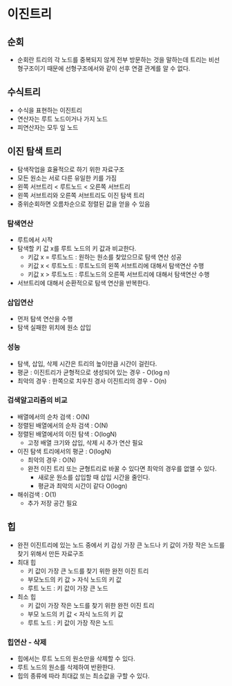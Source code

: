 # 이진트리
## 순회
- 순회란 트리의 각 노드를 중복되지 않게 전부 방문하는 것을 말하는데 트리는 비선형구조이기 때문에 선형구조에서와 같이 선후 연결 관계를 알 수 없다.
## 수식트리
- 수식을 표현하는 이진트리
- 연산자는 루트 노드이거나 가지 노드
- 피연산자는 모두 잎 노드
## 이진 탐색 트리
- 탐색작업을 효율적으로 하기 위한 자료구조
- 모든 원소는 서로 다른 유일한 키를 가짐
- 왼쪽 서브트리 < 루트노드 < 오른쪽 서브트리
- 왼쪽 서브트리와 오른쪽 서브트리도 이진 탐색 트리
- 중위순회하면 오름차순으로 정렬된 값을 얻을 수 있음
### 탐색연산
- 루트에서 시작
- 탐색할 키 값 x를 루트 노드의 키 값과 비교한다.
    - 키값 x = 루트노드 : 원하는 원소를 찾았으므로 탐색 연산 성공
    - 키값 x < 루트노드 : 루트노드의 왼쪽 서브트리에 대해서 탐색연산 수행
    - 키값 x > 루트노드 : 루트노드의 오른쪽 서브트리에 대해서 탐색연산 수행
- 서브트리에 대해서 순환적으로 탐색 연산을 반복한다.
### 삽입연산
- 먼저 탐색 연산을 수행
- 탐색 실패한 위치에 원소 삽입
### 성능
- 탐색, 삽입, 삭제 시간은 트리의 높이만큼 시간이 걸린다.
- 평균 : 이진트리가 균형적으로 생성되어 있는 경우 - O(log n)
- 최악의 경우 : 한쪽으로 치우친 경사 이진트리의 경우 - O(n)
### 검색알고리즘의 비교
- 배열에서의 순차 검색 : O(N)
- 정렬된 배열에서의 순차 검색 : O(N)
- 정렬된 배열에서의 이진 탐색 : O(logN)
    - 고정 배열 크기와 삽입, 삭제 시 추가 연산 필요
- 이진 탐색 트리에서의 평균 : O(logN)
    - 최악의 경우 : O(N)
    - 완전 이진 트리 또는 균형트리로 바꿀 수 있다면 최악의 경우를 없앨 수 있다.
        - 새로운 원소를 삽입할 때 삽입 시간을 줄인다.
        - 평균과 최악의 시간이 같다 O(logn)
- 해쉬검색 : O(1)
    - 추가 저장 공간 필요

## 힙
- 완전 이진트리에 있는 노드 중에서 키 갑싱 가장 큰 노드나 키 값이 가장 작은 노드를 찾기 위해서 만든 자료구조
- 최대 힙 
    - 키 값이 가장 큰 노드를 찾기 위한 완전 이진 트리
    - 부모노드의 키 값 > 자식 노드의 키 값
    - 루트 노드 : 키 값이 가장 큰 노드
- 최소 힙
    - 키 값이 가장 작은 노드를 찾기 위한 완전 이진 트리
    - 부모 노드의 키 값 < 자식 노드의 키 값
    - 루트 노드 : 키 값이 가장 작은 노드
### 힙연산 - 삭제
- 힙에서는 루트 노드의 원소만을 삭제할 수 있다.
- 루트 노드의 원소를 삭제하여 반환한다.
- 힙의 종류에 따라 최대값 또는 최소값을 구할 수 있다.